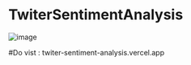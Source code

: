 # TwiterSentimentAnalysis


![image](https://github.com/Rishi47Sharma/TwiterSentimentAnalysis/assets/90702705/d62b71bd-689c-4d33-a91e-d74f8003ec1d)


#Do vist :
twiter-sentiment-analysis.vercel.app

